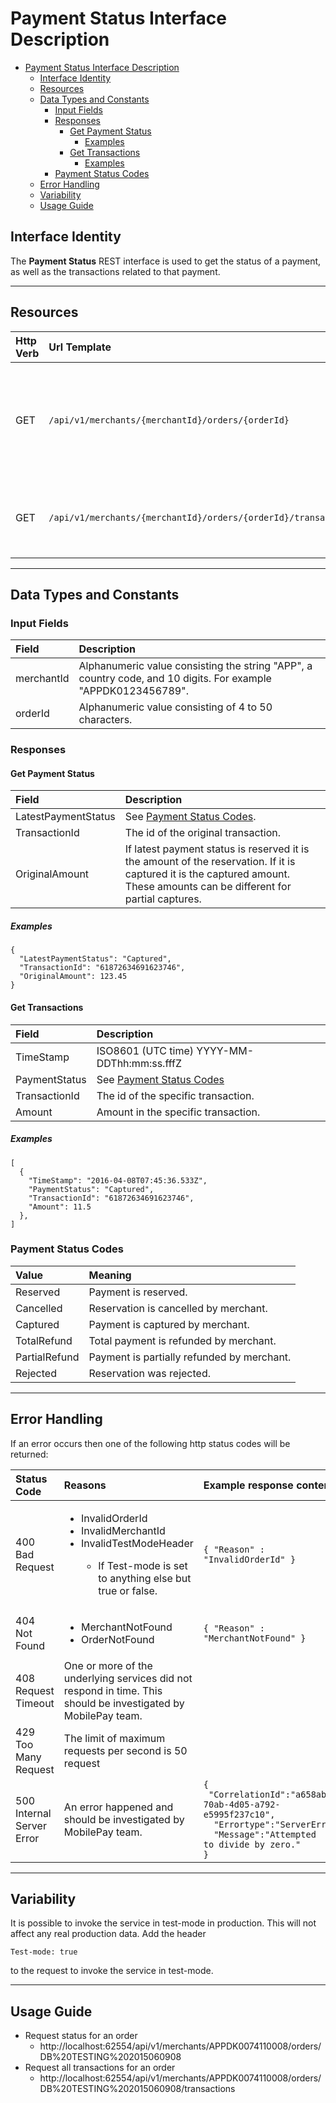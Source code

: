 # Payment Status Interface Description
<!-- TOC depthFrom:1 depthTo:6 withLinks:1 updateOnSave:1 orderedList:0 -->

- [Payment Status Interface Description](#payment-status-interface-description)
	- [Interface Identity](#interface-identity)
	- [Resources](#resources)
	- [Data Types and Constants](#data-types-and-constants)
		- [Input Fields](#input-fields)
		- [Responses](#responses)
			- [Get Payment Status](#get-payment-status)
				- [Examples](#examples)
			- [Get Transactions](#get-transactions)
				- [Examples](#examples)
		- [Payment Status Codes](#payment-status-codes)
	- [Error Handling](#error-handling)
	- [Variability](#variability)
	- [Usage Guide](#usage-guide)

<!-- /TOC -->

## Interface Identity
The __Payment Status__ REST interface is used to get the status of a payment, as well as the transactions related to that payment.
<hr>

## Resources

| Http Verb | Url Template                                                   | Description                                                                    |
|:----------|:---------------------------------------------------------------|:-------------------------------------------------------------------------------|
| GET       | `/api/v1/merchants/{merchantId}/orders/{orderId}`              | Get the status for a specific payment, identified by merchant id and order id. |
| GET       | `/api/v1/merchants/{merchantId}/orders/{orderId}/transactions` | Get the transactions associated with a specific payment.                       |

<hr>

## Data Types and Constants

### Input Fields

| Field      | Description                                                                                                   |
|:-----------|:--------------------------------------------------------------------------------------------------------------|
| merchantId | Alphanumeric value consisting the string "APP", a country code, and 10 digits. For example "APPDK0123456789". |
| orderId    | Alphanumeric value consisting of 4 to 50 characters.                                                          |


### Responses

#### Get Payment Status

| Field               | Description                                                                                                                                                                 |
|:--------------------|:----------------------------------------------------------------------------------------------------------------------------------------------------------------------------|
| LatestPaymentStatus | See [Payment Status Codes](#payment-status-codes).                                                                                                                          |
| TransactionId       | The id of the original transaction.                                                                                                                                         |
| OriginalAmount      | If latest payment status is reserved it is the amount of the reservation. If it is captured it is the captured amount. These amounts can be different for partial captures. |

##### Examples
```
{
  "LatestPaymentStatus": "Captured",
  "TransactionId": "61872634691623746",
  "OriginalAmount": 123.45
}
```

#### Get Transactions

| Field         | Description                                       |
|:--------------|:--------------------------------------------------|
| TimeStamp     | ISO8601 (UTC time) YYYY-MM-DDThh:mm:ss.fffZ       |
| PaymentStatus | See [Payment Status Codes](#payment-status-codes) |
| TransactionId | The id of the specific transaction.               |
| Amount        | Amount in the specific transaction.               |


##### Examples

```
[
  {
    "TimeStamp": "2016-04-08T07:45:36.533Z",
    "PaymentStatus": "Captured",
    "TransactionId": "61872634691623746",
    "Amount": 11.5
  },
]
```

### Payment Status Codes

| Value         | Meaning                                                       |
|:--------------|:--------------------------------------------------------------|
| Reserved      | Payment is reserved.                                          |
| Cancelled     | Reservation is cancelled by merchant.                         |
| Captured      | Payment is captured by merchant.                              |
| TotalRefund   | Total payment is refunded by merchant.                        |
| PartialRefund | Payment is partially refunded by merchant.                    |
| Rejected      | Reservation was rejected.                                     |
<hr>

## Error Handling
If an error occurs then one of the following http status codes will be returned:

| Status Code               | Reasons                                                                                                                                                           | Example response content                                                                                                                                                               |
|:--------------------------|:------------------------------------------------------------------------------------------------------------------------------------------------------------------|:---------------------------------------------------------------------------------------------------------------------------------------------------------------------------------------|
| 400 Bad Request           | <ul><li>InvalidOrderId</li><li>InvalidMerchantId</li><li>InvalidTestModeHeader</li><ul><li>If Test-mode is set to anything else but true or false.</li></ul></ul> | `{ "Reason" : "InvalidOrderId" }`                                                                                                                                                      |
| 404 Not Found             | <ul><li>MerchantNotFound</li><li>OrderNotFound</li></ul>                                                                                                          | `{ "Reason" : "MerchantNotFound" }`                                                                                                                                                    |
| 408 Request Timeout       | One or more of the underlying services did not respond in time. This should be investigated by MobilePay team.                                                       | <empty>                                                                                                                                                                                |
| 429 Too Many Request | The limit of maximum requests per second is 50 request |  |
| 500 Internal Server Error | An error happened and should be investigated by MobilePay team.                                                                                                      | <code>{<br>&nbsp;"CorrelationId":"a658ab24-70ab-4d05-a792-e5995f237c10",<br>&nbsp;&nbsp;"Errortype":"ServerError",<br>&nbsp;&nbsp;"Message":"Attempted to divide by zero."<br>}</code> |
<hr>

## Variability
It is possible to invoke the service in test-mode in production. This will not affect any real production data.
Add the header

    Test-mode: true

to the request to invoke the service in test-mode.
<hr>

## Usage Guide
<ul>
<li>Request status for an order
<ul>
<li>http://localhost:62554/api/v1/merchants/APPDK0074110008/orders/DB%20TESTING%202015060908
</ul>
<li>Request all transactions for an order
<ul>
<li>http://localhost:62554/api/v1/merchants/APPDK0074110008/orders/DB%20TESTING%202015060908/transactions
</ul>
</ul>
